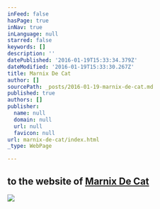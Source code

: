 ```yaml
---
inFeed: false
hasPage: true
inNav: true
inLanguage: null
starred: false
keywords: []
description: ''
datePublished: '2016-01-19T15:33:34.379Z'
dateModified: '2016-01-19T15:33:30.267Z'
title: Marnix De Cat
author: []
sourcePath: _posts/2016-01-19-marnix-de-cat.md
published: true
authors: []
publisher:
  name: null
  domain: null
  url: null
  favicon: null
url: marnix-de-cat/index.html
_type: WebPage

---
```

## to the website of [Marnix De Cat][0]
![](https://s3-us-west-2.amazonaws.com/the-grid-img/p/6b74bbadbb513254cac200187461d243d1bd7238.jpg)

[0]: null